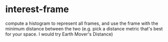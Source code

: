 # interest-frame
compute a histogram to represent all frames, and use the frame with the minimum distance between the two (e.g. pick a distance metric that's best for your space. I would try Earth Mover's Distance)
